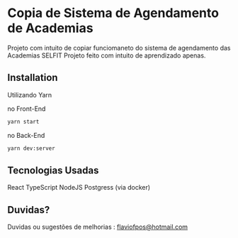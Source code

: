 
# Copia de Sistema de Agendamento de Academias
Projeto com intuito de copiar funciomaneto do sistema de agendamento das Academias SELFIT
Projeto feito com intuito de aprendizado apenas.

## Installation

Utilizando Yarn

no Front-End

```bash
yarn start
```

no Back-End

```bash
yarn dev:server
```

## Tecnologias Usadas

React
TypeScript
NodeJS
Postgress (via docker)



## Duvidas? 
Duvidas ou sugestões de melhorias : flaviofpos@hotmail.com
